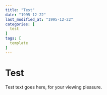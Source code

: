 ```yaml
---
title: "Test"
date: "1995-12-22"
last_modified_at: "1995-12-22"
categories: [
  test
]
tags: [
  template
]
---
```


# Test

Test text goes here, for your viewing pleasure.